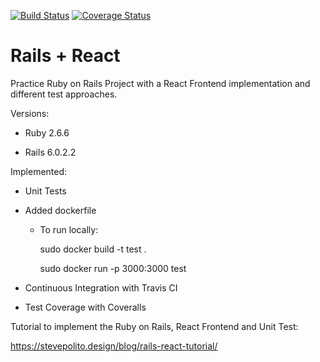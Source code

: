[![Build Status](https://travis-ci.com/jehcriss42/rails_react.svg?branch=master)](https://travis-ci.com/jehcriss42/rails_react)
[![Coverage Status](https://coveralls.io/repos/github/jehcriss42/rails_react/badge.svg)](https://coveralls.io/github/jehcriss42/rails_react)

# Rails + React

Practice Ruby on Rails Project with a React Frontend implementation and different test approaches. 


Versions:

- Ruby 2.6.6

- Rails 6.0.2.2

Implemented: 

- Unit Tests

- Added dockerfile
    - To run locally: 
    
        sudo docker build -t test .
        
        sudo docker run -p 3000:3000 test

- Continuous Integration with Travis CI

- Test Coverage with Coveralls



Tutorial to implement the Ruby on Rails, React Frontend and Unit Test:

https://stevepolito.design/blog/rails-react-tutorial/
